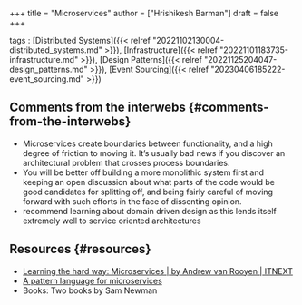 +++
title = "Microservices"
author = ["Hrishikesh Barman"]
draft = false
+++

tags
: [Distributed Systems]({{< relref "20221102130004-distributed_systems.md" >}}), [Infrastructure]({{< relref "20221101183735-infrastructure.md" >}}), [Design Patterns]({{< relref "20221125204047-design_patterns.md" >}}), [Event Sourcing]({{< relref "20230406185222-event_sourcing.md" >}})


## Comments from the interwebs {#comments-from-the-interwebs}

-   Microservices create boundaries between functionality, and a high degree of friction to moving it. It’s usually bad news if you discover an architectural problem that crosses process boundaries.
-   You will be better off building a more monolithic system first and keeping an open discussion about what parts of the code would be good candidates for splitting off, and being fairly careful of moving forward with such efforts in the face of dissenting opinion.
-   recommend learning about domain driven design as this lends itself extremely well to service oriented architectures


## Resources {#resources}

-   [Learning the hard way: Microservices | by Andrew van Rooyen | ITNEXT](https://itnext.io/microservices-c8b5dbdd58b8)
-   [A pattern language for microservices](https://microservices.io/patterns/index.html)
-   Books: Two books by Sam Newman
